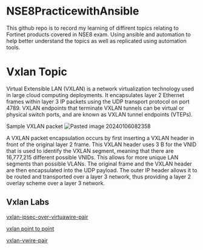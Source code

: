 # NSE8PracticewithAnsible
This github repo is to record my learning of diffirent topics relating to Fortinet products covered in NSE8 exam. Using ansible and automation to help better understand the topics as well as replicated using automation tools.

# Vxlan Topic
Virtual Extensible LAN (VXLAN) is a network virtualization technology used in large cloud computing deployments. It encapsulates layer 2 Ethernet frames within layer 3 IP packets using the UDP transport protocol on port 4789. VXLAN endpoints that terminate VXLAN tunnels can be virtual or physical switch ports, and are known as VXLAN tunnel endpoints (VTEPs).

Sample VXLAN packet
![Pasted image 20240106082358](https://github.com/MikeWissa/NSE8PracticewithAnsible/assets/6186228/2b4ad5b5-00d6-4839-8130-bff86ebe37e6)

A VXLAN packet encapsulation occurs by first inserting a VXLAN header in front of the original layer 2 frame. This VXLAN header uses 3 B for the VNID that is used to identify the VXLAN segment, meaning that there are 16,777,215 different possible VNIDs. This allows for more unique LAN segments than possible VLANs. The original frame and the VXLAN header are then encapsulated into the UDP payload. The outer IP header allows it to be routed and transported over a layer 3 network, thus providing a layer 2 overlay scheme over a layer 3 network.

## Vxlan Labs

[vxlan-ipsec-over-virtuawire-pair](https://github.com/MikeWissa/NSE8PracticewithAnsible/tree/main/labs-vxlan/vxlan-ipsec-vwirepair-lab)

[vxlan point to point](https://github.com/MikeWissa/NSE8PracticewithAnsible/tree/main/labs-vxlan/vxlan-point-to-point)

[vxlan-vwire-pair](https://github.com/MikeWissa/NSE8PracticewithAnsible/tree/main/labs-vxlan/vxlan-vwire-pair)

